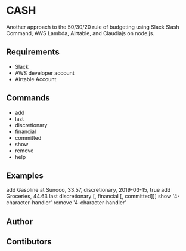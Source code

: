 # CASH
Another approach to the 50/30/20 rule of budgeting using Slack Slash Command, AWS Lambda, Airtable, and Claudiajs on node.js.

## Requirements
* Slack
* AWS developer account
* Airtable Account

## Commands
* add
* last
* discretionary
* financial
* committed
* show
* remove
* help

## Examples
add Gasoline at Sunoco, 33.57, discretionary, 2019-03-15, true
add Groceries, 44.63
last
discretionary [, financial [, committed]]]
show '4-character-handler'
remove '4-character-handler'

## Author

## Contibutors
